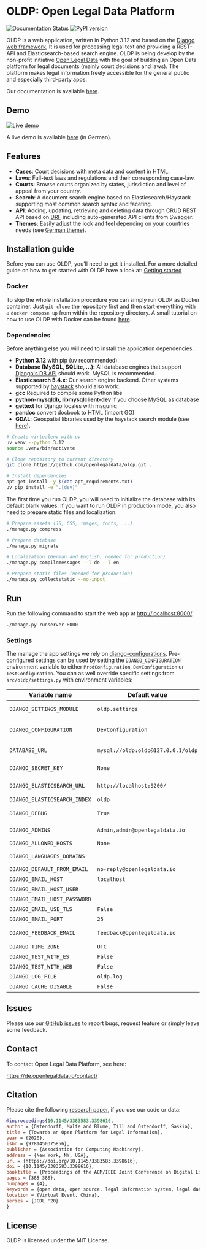# OLDP: Open Legal Data Platform

[![Documentation Status](https://readthedocs.org/projects/oldp/badge/?version=latest)](https://oldp.readthedocs.io/en/latest/?badge=latest)
[![PyPI version](https://badge.fury.io/py/oldp.svg)](https://badge.fury.io/py/oldp)

OLDP is a web application, written in Python 3.12 and based on the [Django web framework](https://www.djangoproject.com/),
It is used for processing legal text and providing a REST-API and Elasticsearch-based search engine.
OLDP is being develop by the non-profit initiative [Open Legal Data](https://openlegaldata.io/) with the goal
of building an Open Data platform for legal documents (mainly court decisions and laws).
The platform makes legal information freely accessible for the general public and especially third-party apps.

Our documentation is available [here](https://oldp.readthedocs.io/).

## Demo

[![Live demo](https://github.com/openlegaldata/oldp/raw/master/docs/_static/screenshot.sm.png)](https://github.com/openlegaldata/oldp/raw/master/docs/_static/screenshot.png)

A live demo is available [here](https://de.openlegaldata.io/) (in German).

## Features

- **Cases**: Court decisions with meta data and content in HTML.
- **Laws**: Full-text laws and regulations and their corresponding case-law.
- **Courts**: Browse courts organized by states, jurisdiction and level of appeal from your country.
- **Search**: A document search engine based on Elasticsearch/Haystack supporting most common search syntax and faceting.
- **API**: Adding, updating, retrieving and deleting data through CRUD REST API based on [DRF](https://www.django-rest-framework.org/) including
    auto-generated API clients from Swagger.
- **Themes**: Easily adjust the look and feel depending on your countries needs (see [German theme](https://github.com/openlegaldata/oldp-de)).

## Installation guide

Before you can use OLDP, you’ll need to get it installed.
For a more detailed guide on how to get started with OLDP have a look at:
[Getting started](https://oldp.readthedocs.io/en/latest/getting-started.html)

### Docker

To skip the whole installation procedure you can simply run OLDP as Docker container.
Just `git clone` the repository first and then start everything with a `docker compose up` from within the repository directory.
A small tutorial on how to use OLDP with Docker can be found [here](https://oldp.readthedocs.io/en/latest/docker.html).

### Dependencies

Before anything else you will need to install the application dependencies.

- **Python 3.12** with pip (uv recommended)
- **Database (MySQL, SQLite, ...):** All database engines that support
  [Django's DB API](https://docs.djangoproject.com/en/2.1/ref/databases/) should work. MySQL is recommended.
- **Elasticsearch 5.4.x**: Our search engine backend. Other systems supported by [haystack](http://haystacksearch.org/)
  should also work.
- **gcc** Required to compile some Python libs
- **python-mysqldb, libmysqlclient-dev** if you choose MySQL as database
- **gettext** for Django locales with msguniq
- **pandoc** convert docbook to HTML (import GG)
- **GDAL**: Geospatial libraries used by the haystack search module (see
  [here](https://docs.djangoproject.com/en/2.1/ref/contrib/gis/install/geolibs/)).

```bash
# Create virtualenv with uv
uv venv --python 3.12
source .venv/bin/activate

# Clone repository to current directory
git clone https://github.com/openlegaldata/oldp.git .

# Install dependencies
apt-get install -y $(cat apt_requirements.txt)
uv pip install -e ".[dev]"
```

The first time you run OLDP, you will need to initialize the database with its default blank values. If you want
to run OLDP in production mode, you also need to prepare static files and localization.

```bash
# Prepare assets (JS, CSS, images, fonts, ...)
./manage.py compress

# Prepare database
./manage.py migrate

# Localization (German and English, needed for production)
./manage.py compilemessages --l de --l en

# Prepare static files (needed for production)
./manage.py collectstatic --no-input
```

## Run

Run the following command to start the web app at [http://localhost:8000/](http://localhost:8000/).

```bash
./manage.py runserver 8000
```

### Settings

The manage the app settings we rely on [django-configurations](https://django-configurations.readthedocs.io/en/stable/).
Pre-configured settings can be used by setting the `DJANGO_CONFIGURATION` environment variable to either `ProdConfiguration`, `DevConfiguration` or `TestConfiguration`.
You can as well override specific settings from `src/oldp/settings.py` with environment variables:

| Variable name | Default value | Comment |
| ------------- | ------------- | ------- |
| `DJANGO_SETTINGS_MODULE` | `oldp.settings` | Tell  Django which settings file you want to use (in Python path syntax). |
| `DJANGO_CONFIGURATION` | `DevConfiguration` | Choice a predefined class of settings: `DevConfiguration`, `ProdConfiguration` or `TestConfiguration` |
| `DATABASE_URL` | `mysql://oldp:oldp@127.0.0.1/oldp` | Path to database (usually mysql or sqlite) |
| `DJANGO_SECRET_KEY` | `None` | Set this to a secret value in production mode |
| `DJANGO_ELASTICSEARCH_URL` | `http://localhost:9200/` | Elasticsearch settings (scheme, host, port) |
| `DJANGO_ELASTICSEARCH_INDEX` | `oldp` | Elasticsearch index name |
| `DJANGO_DEBUG` | `True` | Enable to show debugging messages and errors |
| `DJANGO_ADMINS` | `Admin,admin@openlegaldata.io` | Format: `Foo,foo@site.com;Bar,bar@site.com` |
| `DJANGO_ALLOWED_HOSTS` | `None` | Format: `foo.com,bar.net` |
| `DJANGO_LANGUAGES_DOMAINS` | | Format: `{'de.foo.com':'de','fr.foo.com':'fr'}` |
| `DJANGO_DEFAULT_FROM_EMAIL` | `no-reply@openlegaldata.io` | Emails are sent from this address |
| `DJANGO_EMAIL_HOST` | `localhost` | SMTP server |
| `DJANGO_EMAIL_HOST_USER` | | SMTP user |
| `DJANGO_EMAIL_HOST_PASSWORD` | | SMTP password |
| `DJANGO_EMAIL_USE_TLS` | `False` | enable TLS |
| `DJANGO_EMAIL_PORT` | `25` | SMTP port |
| `DJANGO_FEEDBACK_EMAIL` | `feedback@openlegaldata.io` | Messages from feedback widget are sent to this address. |
| `DJANGO_TIME_ZONE` | `UTC` | Time zone |
| `DJANGO_TEST_WITH_ES` | `False` | Run tests that require Elasticsearch |
| `DJANGO_TEST_WITH_WEB` | `False` | Run tests that require web access |
| `DJANGO_LOG_FILE` | `oldp.log` | Name of log file (in logs directory) |
| `DJANGO_CACHE_DISABLE` | `False` | Set to `True` to disable cache (Redis) |



## Issues

Please use our [GitHub issues](https://github.com/openlegaldata/oldp/issues) to report bugs, request feature or simply
leave some feedback.

## Contact

To contact Open Legal Data Platform, see here:

https://de.openlegaldata.io/contact/

## Citation

Please cite the following [research paper](https://arxiv.org/abs/2005.13342), if you use our code or data:

```bibtex
@inproceedings{10.1145/3383583.3398616,
author = {Ostendorff, Malte and Blume, Till and Ostendorff, Saskia},
title = {Towards an Open Platform for Legal Information},
year = {2020},
isbn = {9781450375856},
publisher = {Association for Computing Machinery},
address = {New York, NY, USA},
url = {https://doi.org/10.1145/3383583.3398616},
doi = {10.1145/3383583.3398616},
booktitle = {Proceedings of the ACM/IEEE Joint Conference on Digital Libraries in 2020},
pages = {385–388},
numpages = {4},
keywords = {open data, open source, legal information system, legal data},
location = {Virtual Event, China},
series = {JCDL '20}
}
```

## License

OLDP is licensed under the MIT License.
